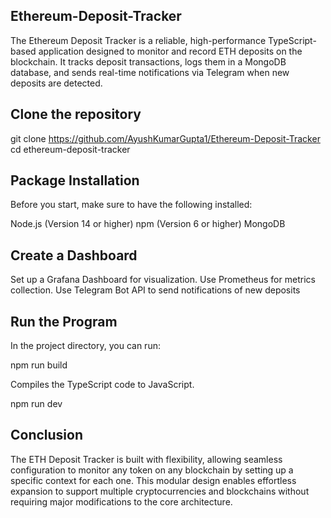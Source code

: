 ## Ethereum-Deposit-Tracker

The Ethereum Deposit Tracker is a reliable, high-performance TypeScript-based application designed to monitor and record ETH deposits on the blockchain. It tracks deposit transactions, logs them in a MongoDB database, and sends real-time notifications via Telegram when new deposits are detected.

## Clone the repository

git clone https://github.com/AyushKumarGupta1/Ethereum-Deposit-Tracker
cd ethereum-deposit-tracker

## Package Installation

Before you start, make sure to have the following installed:

Node.js (Version 14 or higher)
npm (Version 6 or higher)
MongoDB

## Create a Dashboard

Set up a Grafana Dashboard for visualization. Use Prometheus for metrics collection.
Use Telegram Bot API to send notifications of new deposits

## Run the Program

In the project directory, you can run:

npm run build

Compiles the TypeScript code to JavaScript.

npm run dev

## Conclusion

The ETH Deposit Tracker is built with flexibility, allowing seamless configuration to monitor any token on any blockchain by setting up a specific context for each one. This modular design enables effortless expansion to support multiple cryptocurrencies and blockchains without requiring major modifications to the core architecture.
